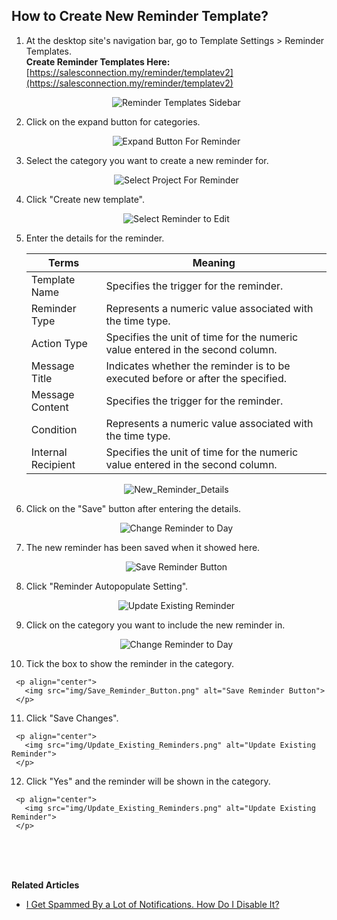 ## How to Create New Reminder Template?
    
  1. At the desktop site's navigation bar, go to Template Settings > Reminder Templates.<br>
     **Create Reminder Templates Here:** [https://salesconnection.my/reminder/templatev2](https://salesconnection.my/reminder/templatev2)<br>

     <p align="center">
       <img src="img/Reminder_Templates_Sidebar.png" alt="Reminder Templates Sidebar">
     </p>

  2. Click on the expand button for categories.<br>

     <p align="center">
       <img src="img/Expand_Button_For_Reminder.png" alt="Expand Button For Reminder">
     </p>

  3. Select the category you want to create a new reminder for.<br>

     <p align="center">
       <img src="img/Select_Project_For_Reminder.png" alt="Select Project For Reminder">
     </p>

  4. Click "Create new template".<br>

     <p align="center">
       <img src="img/Select_Reminder_To_Edit.png" alt="Select Reminder to Edit">
     </p>

  5. Enter the details for the reminder.<br>

     | Terms | Meaning |
     |-------|---------|
     | Template Name | Specifies the trigger for the reminder. |
     | Reminder Type | Represents a numeric value associated with the time type. |
     | Action Type | Specifies the unit of time for the numeric value entered in the second column. |
     | Message Title | Indicates whether the reminder is to be executed before or after the specified. |
     | Message Content | Specifies the trigger for the reminder. |
     | Condition | Represents a numeric value associated with the time type. |
     | Internal Recipient | Specifies the unit of time for the numeric value entered in the second column. |

     <p align="center">
       <img src="img/New_Reminder_Details.png" alt="New_Reminder_Details">
     </p>

  6. Click on the "Save" button after entering the details.<br>

     <p align="center">
       <img src="img/Change_Reminder_To_Day.png" alt="Change Reminder to Day">
     </p>

  7. The new reminder has been saved when it showed here.<br>

     <p align="center">
       <img src="img/Save_Reminder_Button.png" alt="Save Reminder Button">
     </p>

  8. Click "Reminder Autopopulate Setting".<br>

     <p align="center">
       <img src="img/Update_Existing_Reminders.png" alt="Update Existing Reminder">
     </p>

  9. Click on the category you want to include the new reminder in.<br>

     <p align="center">
       <img src="img/Change_Reminder_To_Day.png" alt="Change Reminder to Day">
     </p>

  10. Tick the box to show the reminder in the category.<br>

     <p align="center">
       <img src="img/Save_Reminder_Button.png" alt="Save Reminder Button">
     </p>

  11. Click "Save Changes".<br>

     <p align="center">
       <img src="img/Update_Existing_Reminders.png" alt="Update Existing Reminder">
     </p>

  12. Click "Yes" and the reminder will be shown in the category.<br>

     <p align="center">
       <img src="img/Update_Existing_Reminders.png" alt="Update Existing Reminder">
     </p>
<br><br><br>

**Related Articles**
- [I Get Spammed By a Lot of Notifications. How Do I Disable It?](Disable_Notification.md)
